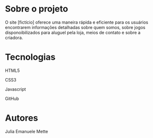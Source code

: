 # Sobre o projeto
O site [fictício] oferece uma maneira rápida e eficiente para os usuários encontrarem informações detalhadas sobre quem somos, sobre jogos disponoibilizados para aluguel pela loja, meios de contato e sobre a criadora.

# Tecnologias
HTML5

CSS3

Javascript

GitHub

# Autores
Julia Emanuele Mette